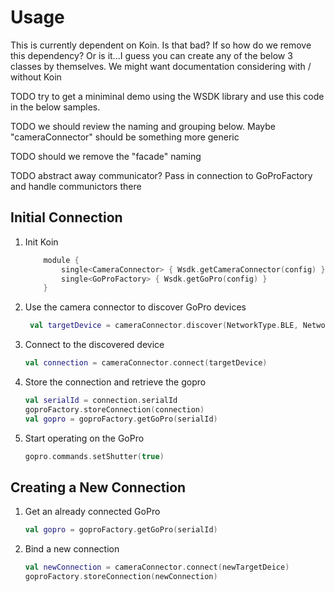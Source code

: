 # Usage

This is currently dependent on Koin. Is that bad? If so how do we remove this dependency?
Or is it...I guess you can create any of the below 3 classes by themselves.
We might want documentation considering with / without Koin

TODO try to get a miniminal demo using the WSDK library and use this code in the below samples.

TODO we should review the naming and grouping below. Maybe "cameraConnector" should be something more generic

TODO should we remove the "facade" naming

TODO abstract away communicator? Pass in connection to GoProFactory and handle communictors there

## Initial Connection

1. Init Koin
    ```kotlin
        module {
            single<CameraConnector> { Wsdk.getCameraConnector(config) }
            single<GoProFactory> { Wsdk.getGoPro(config) }
        }
    ```

1. Use the camera connector to discover GoPro devices
   ```kotlin
    val targetDevice = cameraConnector.discover(NetworkType.BLE, NetworkType.WIFI_WLAN).first()
   ```

1. Connect to the discovered device
   ```kotlin
   val connection = cameraConnector.connect(targetDevice)
   ```

1. Store the connection and retrieve the gopro
   ```kotlin
   val serialId = connection.serialId
   goproFactory.storeConnection(connection)
   val gopro = goproFactory.getGoPro(serialId)
   ```

1. Start operating on the GoPro
   ```kotlin
   gopro.commands.setShutter(true)
   ```

## Creating a New Connection

1. Get an already connected GoPro
   ```kotlin
   val gopro = goproFactory.getGoPro(serialId)
   ```

1. Bind a new connection
    ```kotlin
    val newConnection = cameraConnector.connect(newTargetDeice)
    goproFactory.storeConnection(newConnection)
    ```